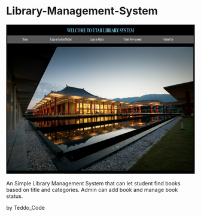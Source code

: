# Library-Management-System

<img src ="image main/mainScreen.PNG" width="5000" height= "400">

An Simple Library Management System that can let student find books based on title and categories. 
Admin can add book and manage book status.

by Teddo_Code
